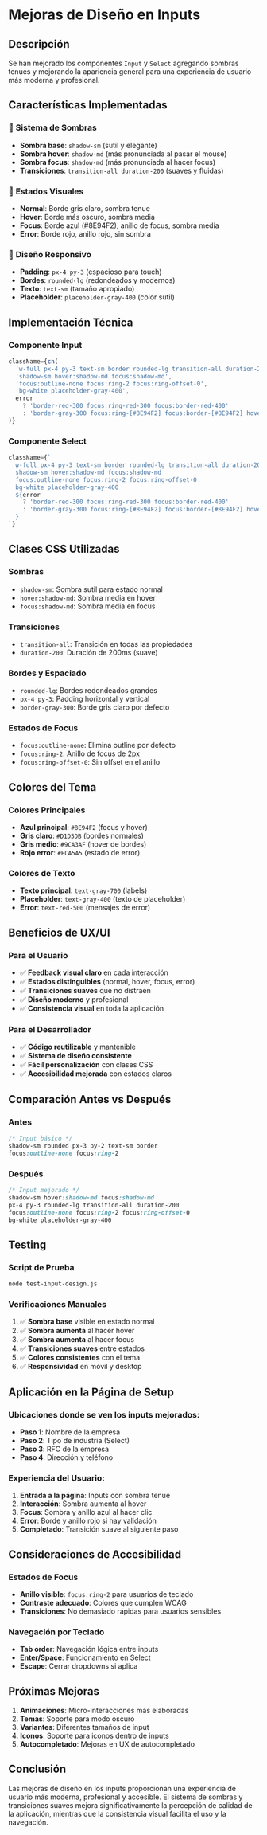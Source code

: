 # Mejoras de Diseño en Inputs

## Descripción

Se han mejorado los componentes `Input` y `Select` agregando sombras tenues y mejorando la apariencia general para una experiencia de usuario más moderna y profesional.

## Características Implementadas

### 🎨 **Sistema de Sombras**
- **Sombra base**: `shadow-sm` (sutil y elegante)
- **Sombra hover**: `shadow-md` (más pronunciada al pasar el mouse)
- **Sombra focus**: `shadow-md` (más pronunciada al hacer focus)
- **Transiciones**: `transition-all duration-200` (suaves y fluidas)

### 🎯 **Estados Visuales**
- **Normal**: Borde gris claro, sombra tenue
- **Hover**: Borde más oscuro, sombra media
- **Focus**: Borde azul (#8E94F2), anillo de focus, sombra media
- **Error**: Borde rojo, anillo rojo, sin sombra

### 📱 **Diseño Responsivo**
- **Padding**: `px-4 py-3` (espacioso para touch)
- **Bordes**: `rounded-lg` (redondeados y modernos)
- **Texto**: `text-sm` (tamaño apropiado)
- **Placeholder**: `placeholder-gray-400` (color sutil)

## Implementación Técnica

### Componente Input
```typescript
className={cn(
  'w-full px-4 py-3 text-sm border rounded-lg transition-all duration-200',
  'shadow-sm hover:shadow-md focus:shadow-md',
  'focus:outline-none focus:ring-2 focus:ring-offset-0',
  'bg-white placeholder-gray-400',
  error
    ? 'border-red-300 focus:ring-red-300 focus:border-red-400'
    : 'border-gray-300 focus:ring-[#8E94F2] focus:border-[#8E94F2] hover:border-gray-400'
)}
```

### Componente Select
```typescript
className={`
  w-full px-4 py-3 text-sm border rounded-lg transition-all duration-200
  shadow-sm hover:shadow-md focus:shadow-md
  focus:outline-none focus:ring-2 focus:ring-offset-0
  bg-white placeholder-gray-400
  ${error 
    ? 'border-red-300 focus:ring-red-300 focus:border-red-400' 
    : 'border-gray-300 focus:ring-[#8E94F2] focus:border-[#8E94F2] hover:border-gray-400'
  }
`}
```

## Clases CSS Utilizadas

### Sombras
- `shadow-sm`: Sombra sutil para estado normal
- `hover:shadow-md`: Sombra media en hover
- `focus:shadow-md`: Sombra media en focus

### Transiciones
- `transition-all`: Transición en todas las propiedades
- `duration-200`: Duración de 200ms (suave)

### Bordes y Espaciado
- `rounded-lg`: Bordes redondeados grandes
- `px-4 py-3`: Padding horizontal y vertical
- `border-gray-300`: Borde gris claro por defecto

### Estados de Focus
- `focus:outline-none`: Elimina outline por defecto
- `focus:ring-2`: Anillo de focus de 2px
- `focus:ring-offset-0`: Sin offset en el anillo

## Colores del Tema

### Colores Principales
- **Azul principal**: `#8E94F2` (focus y hover)
- **Gris claro**: `#D1D5DB` (bordes normales)
- **Gris medio**: `#9CA3AF` (hover de bordes)
- **Rojo error**: `#FCA5A5` (estado de error)

### Colores de Texto
- **Texto principal**: `text-gray-700` (labels)
- **Placeholder**: `text-gray-400` (texto de placeholder)
- **Error**: `text-red-500` (mensajes de error)

## Beneficios de UX/UI

### Para el Usuario
- ✅ **Feedback visual claro** en cada interacción
- ✅ **Estados distinguibles** (normal, hover, focus, error)
- ✅ **Transiciones suaves** que no distraen
- ✅ **Diseño moderno** y profesional
- ✅ **Consistencia visual** en toda la aplicación

### Para el Desarrollador
- ✅ **Código reutilizable** y mantenible
- ✅ **Sistema de diseño consistente**
- ✅ **Fácil personalización** con clases CSS
- ✅ **Accesibilidad mejorada** con estados claros

## Comparación Antes vs Después

### Antes
```css
/* Input básico */
shadow-sm rounded px-3 py-2 text-sm border
focus:outline-none focus:ring-2
```

### Después
```css
/* Input mejorado */
shadow-sm hover:shadow-md focus:shadow-md
px-4 py-3 rounded-lg transition-all duration-200
focus:outline-none focus:ring-2 focus:ring-offset-0
bg-white placeholder-gray-400
```

## Testing

### Script de Prueba
```bash
node test-input-design.js
```

### Verificaciones Manuales
1. ✅ **Sombra base** visible en estado normal
2. ✅ **Sombra aumenta** al hacer hover
3. ✅ **Sombra aumenta** al hacer focus
4. ✅ **Transiciones suaves** entre estados
5. ✅ **Colores consistentes** con el tema
6. ✅ **Responsividad** en móvil y desktop

## Aplicación en la Página de Setup

### Ubicaciones donde se ven los inputs mejorados:
- **Paso 1**: Nombre de la empresa
- **Paso 2**: Tipo de industria (Select)
- **Paso 3**: RFC de la empresa
- **Paso 4**: Dirección y teléfono

### Experiencia del Usuario:
1. **Entrada a la página**: Inputs con sombra tenue
2. **Interacción**: Sombra aumenta al hover
3. **Focus**: Sombra y anillo azul al hacer clic
4. **Error**: Borde y anillo rojo si hay validación
5. **Completado**: Transición suave al siguiente paso

## Consideraciones de Accesibilidad

### Estados de Focus
- **Anillo visible**: `focus:ring-2` para usuarios de teclado
- **Contraste adecuado**: Colores que cumplen WCAG
- **Transiciones**: No demasiado rápidas para usuarios sensibles

### Navegación por Teclado
- **Tab order**: Navegación lógica entre inputs
- **Enter/Space**: Funcionamiento en Select
- **Escape**: Cerrar dropdowns si aplica

## Próximas Mejoras

1. **Animaciones**: Micro-interacciones más elaboradas
2. **Temas**: Soporte para modo oscuro
3. **Variantes**: Diferentes tamaños de input
4. **Iconos**: Soporte para iconos dentro de inputs
5. **Autocompletado**: Mejoras en UX de autocompletado

## Conclusión

Las mejoras de diseño en los inputs proporcionan una experiencia de usuario más moderna, profesional y accesible. El sistema de sombras y transiciones suaves mejora significativamente la percepción de calidad de la aplicación, mientras que la consistencia visual facilita el uso y la navegación. 